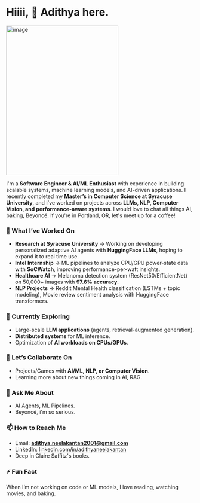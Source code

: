 # Hiiii, 👋 Adithya here.
<img width="300" height="400" alt="image" src="https://github.com/user-attachments/assets/95c50088-3038-4779-a4bd-07a5780231c8" />

I'm a **Software Engineer & AI/ML Enthusiast** with experience in building scalable systems, machine learning models, and AI-driven applications. I recently completed my **Master’s in Computer Science at Syracuse University**, and I’ve worked on projects across **LLMs, NLP, Computer Vision, and performance-aware systems**. I would love to chat all things AI, baking, Beyoncé. If you're in Portland, OR, let's meet up for a coffee! 

### 🔭 What I’ve Worked On  
- **Research at Syracuse University** → Working on developing personalized adaptive AI agents with **HuggingFace LLMs**, hoping to expand it to real time use.
- **Intel Internship** → ML pipelines to analyze CPU/GPU power-state data with **SoCWatch**, improving performance-per-watt insights.  
- **Healthcare AI** → Melanoma detection system (ResNet50/EfficientNet) on 50,000+ images with **97.6% accuracy**.  
- **NLP Projects** → Reddit Mental Health classification (LSTMs + topic modeling), Movie review sentiment analysis with HuggingFace transformers.  

### 🌱 Currently Exploring  
- Large-scale **LLM applications** (agents, retrieval-augmented generation).  
- **Distributed systems** for ML inference.  
- Optimization of **AI workloads on CPUs/GPUs**.  

### 👯 Let’s Collaborate On  
- Projects/Games with **AI/ML, NLP, or Computer Vision**.
- Learning more about new things coming in AI, RAG.

### 💬 Ask Me About  
- AI Agents, ML Pipelines.
- Beyoncé, i'm so serious. 

### 📫 How to Reach Me  
- Email: **adithya.neelakantan2001@gmail.com**  
- LinkedIn: [linkedin.com/in/adithyaneelakantan](https://linkedin.com/in/adithyaneelakantan)
- Deep in Claire Saffitz's books.

### ⚡ Fun Fact  
When I’m not working on code or ML models, I love reading, watching movies, and baking. 


